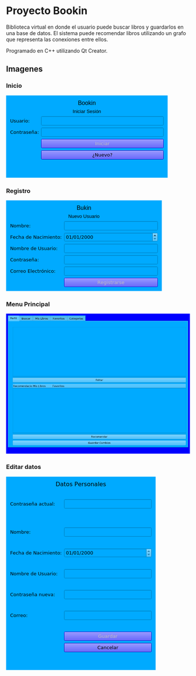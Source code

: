 # Proyecto Bookin
Biblioteca virtual en donde el usuario puede buscar libros y guardarlos en una base de datos. El sistema puede recomendar libros utilizando un grafo que representa las conexiones entre ellos. 

Programado en C++ utilizando Qt Creator.

## Imagenes 
### Inicio
![alt text](https://github.com/dojx/proyecto-bukin/blob/main/iniciodialog.png)

### Registro
![alt text](https://github.com/dojx/proyecto-bukin/blob/main/registrodialog.png)

### Menu Principal
![alt text](https://github.com/dojx/proyecto-bukin/blob/main/menuprincipal.png)

### Editar datos
![alt text](https://github.com/dojx/proyecto-bukin/blob/main/editar.png)
